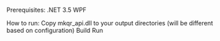 Prerequisites: 
.NET 3.5
WPF

How to run:
Copy mkqr_api.dll to your output directories (will be different based on configuration)
Build
Run
